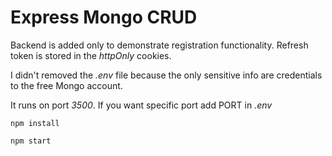 # Express Mongo CRUD

Backend is added only to demonstrate registration functionality. Refresh token is stored in the _httpOnly_ cookies.

I didn't removed the _.env_ file because the only sensitive info are credentials to the free Mongo account.

It runs on port _3500_. If you want specific port add PORT in _.env_

```
npm install
```

```
npm start
```